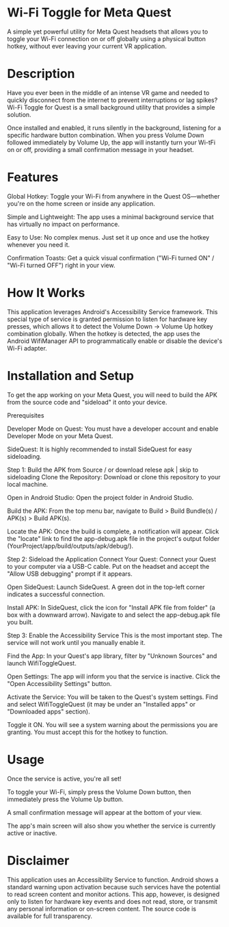 # Wi-Fi Toggle for Meta Quest
A simple yet powerful utility for Meta Quest headsets that allows you to toggle your Wi-Fi connection on or off globally using a physical button hotkey, without ever leaving your current VR application.

# Description
Have you ever been in the middle of an intense VR game and needed to quickly disconnect from the internet to prevent interruptions or lag spikes? Wi-Fi Toggle for Quest is a small background utility that provides a simple solution.

Once installed and enabled, it runs silently in the background, listening for a specific hardware button combination. When you press Volume Down followed immediately by Volume Up, the app will instantly turn your Wi-tFi on or off, providing a small confirmation message in your headset.

# Features
Global Hotkey: Toggle your Wi-Fi from anywhere in the Quest OS—whether you're on the home screen or inside any application.

Simple and Lightweight: The app uses a minimal background service that has virtually no impact on performance.

Easy to Use: No complex menus. Just set it up once and use the hotkey whenever you need it.

Confirmation Toasts: Get a quick visual confirmation ("Wi-Fi turned ON" / "Wi-Fi turned OFF") right in your view.

# How It Works
This application leverages Android's Accessibility Service framework. This special type of service is granted permission to listen for hardware key presses, which allows it to detect the Volume Down -> Volume Up hotkey combination globally. When the hotkey is detected, the app uses the Android WifiManager API to programmatically enable or disable the device's Wi-Fi adapter.

# Installation and Setup
To get the app working on your Meta Quest, you will need to build the APK from the source code and "sideload" it onto your device.

Prerequisites

Developer Mode on Quest: You must have a developer account and enable Developer Mode on your Meta Quest.

SideQuest: It is highly recommended to install SideQuest for easy sideloading.

Step 1: Build the APK from Source / or download relese apk | skip to sideloading
Clone the Repository: Download or clone this repository to your local machine.

Open in Android Studio: Open the project folder in Android Studio.

Build the APK: From the top menu bar, navigate to Build > Build Bundle(s) / APK(s) > Build APK(s).

Locate the APK: Once the build is complete, a notification will appear. Click the "locate" link to find the app-debug.apk file in the project's output folder (YourProject/app/build/outputs/apk/debug/).

Step 2: Sideload the Application
Connect Your Quest: Connect your Quest to your computer via a USB-C cable. Put on the headset and accept the "Allow USB debugging" prompt if it appears.

Open SideQuest: Launch SideQuest. A green dot in the top-left corner indicates a successful connection.

Install APK: In SideQuest, click the icon for "Install APK file from folder" (a box with a downward arrow). Navigate to and select the app-debug.apk file you built.

Step 3: Enable the Accessibility Service
This is the most important step. The service will not work until you manually enable it.

Find the App: In your Quest's app library, filter by "Unknown Sources" and launch WifiToggleQuest.

Open Settings: The app will inform you that the service is inactive. Click the "Open Accessibility Settings" button.

Activate the Service: You will be taken to the Quest's system settings. Find and select WifiToggleQuest (it may be under an "Installed apps" or "Downloaded apps" section).

Toggle it ON. You will see a system warning about the permissions you are granting. You must accept this for the hotkey to function.

# Usage
Once the service is active, you're all set!

To toggle your Wi-Fi, simply press the Volume Down button, then immediately press the Volume Up button.

A small confirmation message will appear at the bottom of your view.

The app's main screen will also show you whether the service is currently active or inactive.

# Disclaimer
This application uses an Accessibility Service to function. Android shows a standard warning upon activation because such services have the potential to read screen content and monitor actions. This app, however, is designed only to listen for hardware key events and does not read, store, or transmit any personal information or on-screen content. The source code is available for full transparency.
